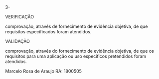 3-

 VERIFICAÇÃO

comprovação, através de fornecimento de evidência objetiva, de que requisitos especificados foram atendidos.

 VALIDAÇÃO

 comprovação, através do fornecimento de evidência objetiva, de que os requisitos para uma aplicação ou uso específicos 
pretendidos foram atendidos.

 Marcelo Rosa de Araujo RA: 1800505
